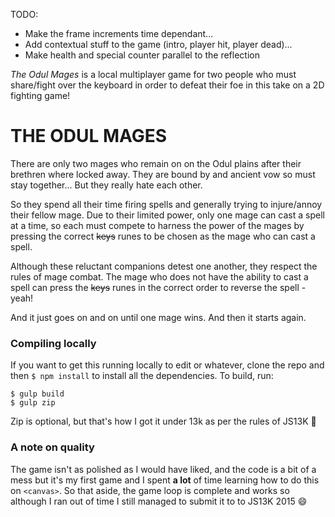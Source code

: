 TODO:

- Make the frame increments time dependant...
- Add contextual stuff to the game (intro, player hit, player dead)...
- Make health and special counter parallel to the reflection

*The Odul Mages* is a local multiplayer game for two people who must share/fight over the keyboard in order to defeat their foe in this take on a 2D fighting game!

# THE ODUL MAGES #

There are only two mages who remain on on the Odul plains after their brethren where locked away. They are bound by and ancient vow so must stay together... But they really hate each other. 

So they spend all their time firing spells and generally trying to injure/annoy their fellow mage. Due to their limited power, only one mage can cast a spell at a time, so each must compete to harness the power of the mages by pressing the correct ~~keys~~ runes to be chosen as the mage who can cast a spell.

Although these reluctant companions detest one another, they respect the rules of mage combat. The mage who does not have the ability to cast a spell can press the ~~keys~~ runes in the correct order to reverse the spell - yeah!

And it just goes on and on until one mage wins. And then it starts again.

### Compiling locally
If you want to get this running locally to edit or whatever, clone the repo and then `$ npm install` to install all the dependencies. To build, run:
```
$ gulp build
$ gulp zip
```
Zip is optional, but that's how I got it under 13k as per the rules of JS13K :rocket:

### A note on quality
The game isn't as polished as I would have liked, and the code is a bit of a mess but it's my first game and I spent **a lot** of time learning how to do this on `<canvas>`. So that aside, the game loop is complete and works so although I ran out of time I still managed to submit it to to JS13K 2015 :smile:
